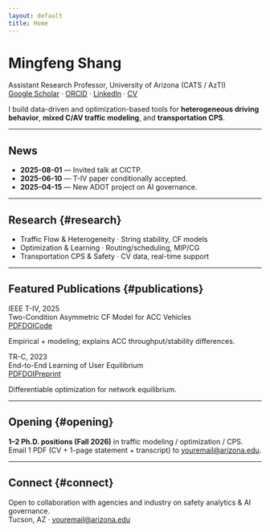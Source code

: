 ```yaml
---
layout: default
title: Home
---
```


# Mingfeng Shang
Assistant Research Professor, University of Arizona (CATS / AzTI)  
[Google Scholar](https://scholar.google.com/) · [ORCID](https://orcid.org/) · [LinkedIn](https://www.linkedin.com/) · [CV](/files/Mingfeng_Shang_CV.pdf)

I build data-driven and optimization-based tools for **heterogeneous driving behavior**, **mixed C/AV traffic modeling**, and **transportation CPS**.

---

## News
- **2025-08-01** — Invited talk at CICTP.
- **2025-06-10** — T-IV paper conditionally accepted.
- **2025-04-15** — New ADOT project on AI governance.

---

## Research {#research}
- Traffic Flow & Heterogeneity · String stability, CF models  
- Optimization & Learning · Routing/scheduling, MIP/CG  
- Transportation CPS & Safety · CV data, real-time support

---

## Featured Publications {#publications}
<div class="grid">
  <div class="card">
    <div class="meta">IEEE T-IV, 2025</div>
    <div class="title">Two-Condition Asymmetric CF Model for ACC Vehicles</div>
    <div class="links"><a href="#">PDF</a><a href="#">DOI</a><a href="#">Code</a></div>
    <p>Empirical + modeling; explains ACC throughput/stability differences.</p>
  </div>
  <div class="card">
    <div class="meta">TR-C, 2023</div>
    <div class="title">End-to-End Learning of User Equilibrium</div>
    <div class="links"><a href="#">PDF</a><a href="#">DOI</a><a href="#">Preprint</a></div>
    <p>Differentiable optimization for network equilibrium.</p>
  </div>
</div>

---

## Opening {#opening}
**1–2 Ph.D. positions (Fall 2026)** in traffic modeling / optimization / CPS.  
Email 1 PDF (CV + 1-page statement + transcript) to youremail@arizona.edu.

---

## Connect {#connect}
Open to collaboration with agencies and industry on safety analytics & AI governance.  
Tucson, AZ · youremail@arizona.edu

